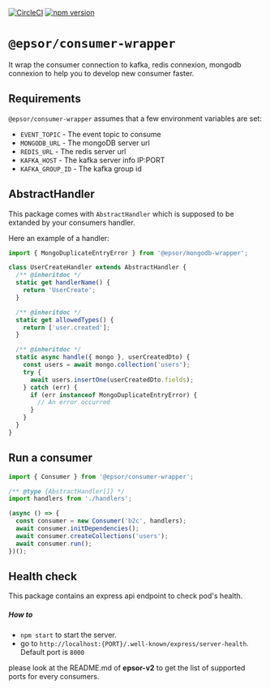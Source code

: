 [![CircleCI](https://circleci.com/gh/Epsor/consumer-wrapper.svg?style=svg)](https://circleci.com/gh/Epsor/consumer-wrapper) [![npm version](https://img.shields.io/npm/v/@epsor/consumer-wrapper.svg)](https://npmjs.org/package/@epsor/consumer-wrapper.svg "View this project on npm")

# `@epsor/consumer-wrapper`

It wrap the consumer connection to kafka, redis connexion, mongodb connexion to help you to develop new consumer faster.

## Requirements

`@epsor/consumer-wrapper` assumes that a few environment variables are set:

- `EVENT_TOPIC` - The event topic to consume
- `MONGODB_URL` - The mongoDB server url
- `REDIS_URL` - The redis server url
- `KAFKA_HOST` - The kafka server info IP:PORT
- `KAFKA_GROUP_ID` - The kafka group id

## AbstractHandler

This package comes with `AbstractHandler` which is supposed to be extanded by your consumers handler.

Here an example of a handler:

```js
import { MongoDuplicateEntryError } from '@epsor/mongodb-wrapper';

class UserCreateHandler extends AbstractHandler {
  /** @inheritdoc */
  static get handlerName() {
    return 'UserCreate';
  }

  /** @inheritdoc */
  static get allowedTypes() {
    return ['user.created'];
  }

  /** @inheritdoc */
  static async handle({ mongo }, userCreatedDto) {
    const users = await mongo.collection('users');
    try {
      await users.insertOne(userCreatedDto.fields);
    } catch (err) {
      if (err instanceof MongoDuplicateEntryError) {
        // An error occurred
      }
    }
  }
}
```

## Run a consumer

```js
import { Consumer } from '@epsor/consumer-wrapper';

/** @type {AbstractHandler[]} */
import handlers from './handlers';

(async () => {
  const consumer = new Consumer('b2c', handlers);
  await consumer.initDependencies();
  await consumer.createCollections('users');
  await consumer.run();
})();
```

## Health check

This package contains an express api endpoint to check pod's health.

##### How to

- `npm start` to start the server.
- go to `http://localhost:{PORT}/.well-known/express/server-health`. Default port is `8000`

please look at the README.md of **epsor-v2** to get the list of supported ports for every consumers.


